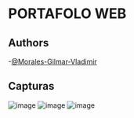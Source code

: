 # PORTAFOLO WEB 

## Authors

-[@Morales-Gilmar-Vladimir](https://github.com/Morales-Gilmar-Vladimir)


## Capturas
![image](https://github.com/Morales-Gilmar-Vladimir/Project1/assets/117743690/a735df0e-e4d2-4d93-934a-1f6152ea5bec)
![image](https://github.com/Morales-Gilmar-Vladimir/Project1/assets/117743690/84a8bb8e-38fc-48eb-b832-22ec2ec55dfe)
![image](https://github.com/Morales-Gilmar-Vladimir/Project1/assets/117743690/bbe402d7-0d39-40a0-a67e-c65dd0c0ee22)


